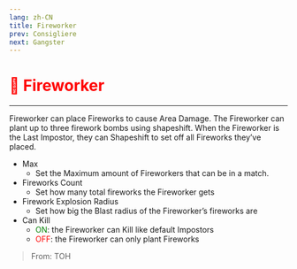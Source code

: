 ```yaml
---
lang: zh-CN
title: Fireworker
prev: Consigliere
next: Gangster
---
```


# <font color="red">🧨 <b>Fireworker</b></font> <Badge text="Support" type="tip" vertical="middle"/>

***

Fireworker can place Fireworks to cause Area Damage. The Fireworker can plant up to three firework bombs using shapeshift. When the Fireworker is the Last Impostor, they can Shapeshift to set off all Fireworks they’ve placed.

- Max
  - Set the Maximum amount of Fireworkers that can be in a match.
- Fireworks Count
  - Set how many total fireworks the Fireworker gets
- Firework Explosion Radius
  - Set how big the Blast radius of the Fireworker’s fireworks are
- Can Kill
  - <font color=green>ON</font>: the Fireworker can Kill like default Impostors
  - <font color=red>OFF</font>: the Fireworker can only plant Fireworks

> From: TOH
